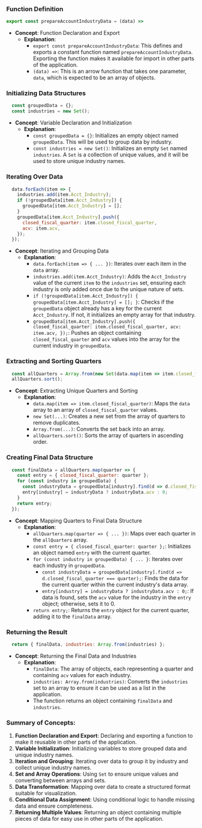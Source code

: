 ### Function Definition

```javascript
export const prepareAccountIndustryData = (data) => 
```
- **Concept**: Function Declaration and Export
  - **Explanation**: 
    - `export const prepareAccountIndustryData`: This defines and exports a constant function named `prepareAccountIndustryData`. Exporting the function makes it available for import in other parts of the application.
    - `(data) =>`: This is an arrow function that takes one parameter, `data`, which is expected to be an array of objects.

### Initializing Data Structures

```javascript
  const groupedData = {};
  const industries = new Set();
```
- **Concept**: Variable Declaration and Initialization
  - **Explanation**:
    - `const groupedData = {}`: Initializes an empty object named `groupedData`. This will be used to group data by industry.
    - `const industries = new Set()`: Initializes an empty `Set` named `industries`. A `Set` is a collection of unique values, and it will be used to store unique industry names.

### Iterating Over Data

```javascript
  data.forEach(item => {
    industries.add(item.Acct_Industry);
    if (!groupedData[item.Acct_Industry]) {
      groupedData[item.Acct_Industry] = [];
    }
    groupedData[item.Acct_Industry].push({
      closed_fiscal_quarter: item.closed_fiscal_quarter,
      acv: item.acv,
    });
  });
```
- **Concept**: Iterating and Grouping Data
  - **Explanation**:
    - `data.forEach(item => { ... })`: Iterates over each item in the `data` array.
    - `industries.add(item.Acct_Industry)`: Adds the `Acct_Industry` value of the current `item` to the `industries` set, ensuring each industry is only added once due to the unique nature of sets.
    - `if (!groupedData[item.Acct_Industry]) { groupedData[item.Acct_Industry] = []; }`: Checks if the `groupedData` object already has a key for the current `Acct_Industry`. If not, it initializes an empty array for that industry.
    - `groupedData[item.Acct_Industry].push({ closed_fiscal_quarter: item.closed_fiscal_quarter, acv: item.acv, });`: Pushes an object containing `closed_fiscal_quarter` and `acv` values into the array for the current industry in `groupedData`.

### Extracting and Sorting Quarters

```javascript
  const allQuarters = Array.from(new Set(data.map(item => item.closed_fiscal_quarter)));
  allQuarters.sort();
```
- **Concept**: Extracting Unique Quarters and Sorting
  - **Explanation**:
    - `data.map(item => item.closed_fiscal_quarter)`: Maps the `data` array to an array of `closed_fiscal_quarter` values.
    - `new Set(...)`: Creates a new set from the array of quarters to remove duplicates.
    - `Array.from(...)`: Converts the set back into an array.
    - `allQuarters.sort()`: Sorts the array of quarters in ascending order.

### Creating Final Data Structure

```javascript
  const finalData = allQuarters.map(quarter => {
    const entry = { closed_fiscal_quarter: quarter };
    for (const industry in groupedData) {
      const industryData = groupedData[industry].find(d => d.closed_fiscal_quarter === quarter);
      entry[industry] = industryData ? industryData.acv : 0;
    }
    return entry;
  });
```
- **Concept**: Mapping Quarters to Final Data Structure
  - **Explanation**:
    - `allQuarters.map(quarter => { ... })`: Maps over each quarter in the `allQuarters` array.
    - `const entry = { closed_fiscal_quarter: quarter };`: Initializes an object named `entry` with the current quarter.
    - `for (const industry in groupedData) { ... }`: Iterates over each industry in `groupedData`.
      - `const industryData = groupedData[industry].find(d => d.closed_fiscal_quarter === quarter);`: Finds the data for the current quarter within the current industry's data array.
      - `entry[industry] = industryData ? industryData.acv : 0;`: If data is found, sets the `acv` value for the industry in the `entry` object; otherwise, sets it to 0.
    - `return entry;`: Returns the `entry` object for the current quarter, adding it to the `finalData` array.

### Returning the Result

```javascript
  return { finalData, industries: Array.from(industries) };
```
- **Concept**: Returning the Final Data and Industries
  - **Explanation**: 
    - `finalData`: The array of objects, each representing a quarter and containing `acv` values for each industry.
    - `industries: Array.from(industries)`: Converts the `industries` set to an array to ensure it can be used as a list in the application.
    - The function returns an object containing `finalData` and `industries`.

### Summary of Concepts:
1. **Function Declaration and Export**: Declaring and exporting a function to make it reusable in other parts of the application.
2. **Variable Initialization**: Initializing variables to store grouped data and unique industry names.
3. **Iteration and Grouping**: Iterating over data to group it by industry and collect unique industry names.
4. **Set and Array Operations**: Using `Set` to ensure unique values and converting between arrays and sets.
5. **Data Transformation**: Mapping over data to create a structured format suitable for visualization.
6. **Conditional Data Assignment**: Using conditional logic to handle missing data and ensure completeness.
7. **Returning Multiple Values**: Returning an object containing multiple pieces of data for easy use in other parts of the application.